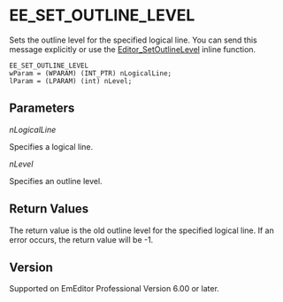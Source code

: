# EE\_SET\_OUTLINE\_LEVEL

Sets the outline level for the specified logical line. You can send this message
explicitly or use the [Editor\_SetOutlineLevel](../macro/editor_setoutlinelevel) inline function.

```
EE_SET_OUTLINE_LEVEL
wParam = (WPARAM) (INT_PTR) nLogicalLine;
lParam = (LPARAM) (int) nLevel;
```

## Parameters

_nLogicalLine_

Specifies a logical line.

_nLevel_

Specifies an outline level.

## Return Values

The return value is the old outline level for the specified logical line.
If an error occurs, the return value will be -1.

## Version

Supported on EmEditor Professional Version 6.00 or later.
